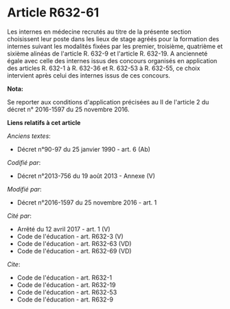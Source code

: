# Article R632-61

Les internes en médecine recrutés au titre de la présente section choisissent leur poste dans les lieux de stage agréés pour
la formation des internes suivant les modalités fixées par les premier, troisième, quatrième et sixième alinéas de l'article
R. 632-9 et l'article R. 632-19. A ancienneté égale avec celle des internes issus des concours organisés en application des
articles R. 632-1 à R. 632-36 et R. 632-53 à R. 632-55, ce choix intervient après celui des internes issus de ces concours.

**Nota:**

Se reporter aux conditions d'application précisées au II de l'article 2 du décret n° 2016-1597 du 25 novembre 2016.

**Liens relatifs à cet article**

_Anciens textes_:

  - Décret n°90-97 du 25 janvier 1990 - art. 6 (Ab)

_Codifié par_:

  - Décret n°2013-756 du 19 août 2013 -  Annexe (V)

_Modifié par_:

  - Décret n°2016-1597 du 25 novembre 2016 - art. 1

_Cité par_:

  - Arrêté du 12 avril 2017 - art. 1 (V)
  - Code de l'éducation - art. R632-3 (V)
  - Code de l'éducation - art. R632-63 (VD)
  - Code de l'éducation - art. R632-69 (VD)

_Cite_:

  - Code de l'éducation - art. R632-1
  - Code de l'éducation - art. R632-19
  - Code de l'éducation - art. R632-53
  - Code de l'éducation - art. R632-9
